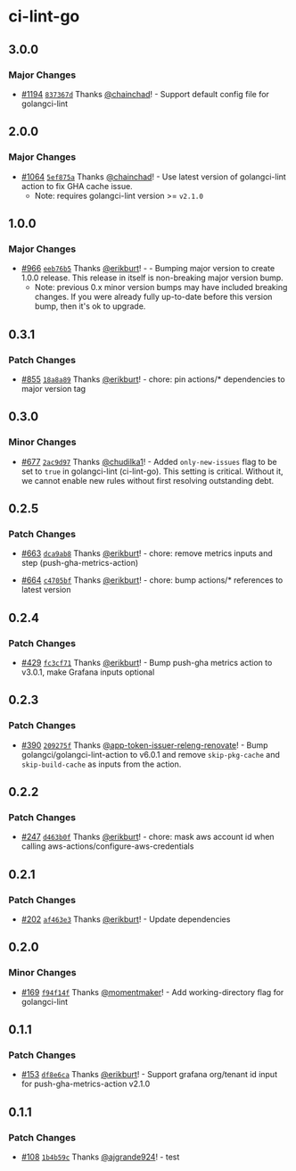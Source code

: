 # ci-lint-go

## 3.0.0

### Major Changes

- [#1194](https://github.com/smartcontractkit/.github/pull/1194) [`837367d`](https://github.com/smartcontractkit/.github/commit/837367d07e99983161fddb2d4b112725d819561d) Thanks [@chainchad](https://github.com/chainchad)! - Support default config file for golangci-lint

## 2.0.0

### Major Changes

- [#1064](https://github.com/smartcontractkit/.github/pull/1064)
  [`5ef875a`](https://github.com/smartcontractkit/.github/commit/5ef875a78da521085ad768ecf2ed5e25009496f7)
  Thanks [@chainchad](https://github.com/chainchad)! - Use latest version of
  golangci-lint action to fix GHA cache issue.
  - Note: requires golangci-lint version >= `v2.1.0`

## 1.0.0

### Major Changes

- [#966](https://github.com/smartcontractkit/.github/pull/966)
  [`eeb76b5`](https://github.com/smartcontractkit/.github/commit/eeb76b5870e3c17856d5a60fd064a053c023b5f5)
  Thanks [@erikburt](https://github.com/erikburt)! - - Bumping major version to
  create 1.0.0 release. This release in itself is non-breaking major version
  bump.
  - Note: previous 0.x minor version bumps may have included breaking changes.
    If you were already fully up-to-date before this version bump, then it's ok
    to upgrade.

## 0.3.1

### Patch Changes

- [#855](https://github.com/smartcontractkit/.github/pull/855)
  [`18a8a89`](https://github.com/smartcontractkit/.github/commit/18a8a89b23006355003b705d55acaf329c384d94)
  Thanks [@erikburt](https://github.com/erikburt)! - chore: pin actions/\*
  dependencies to major version tag

## 0.3.0

### Minor Changes

- [#677](https://github.com/smartcontractkit/.github/pull/677)
  [`2ac9d97`](https://github.com/smartcontractkit/.github/commit/2ac9d97a83a5edded09af7fcf4ea5bce7a4473a4)
  Thanks [@chudilka1](https://github.com/chudilka1)! - Added `only-new-issues`
  flag to be set to `true` in golangci-lint (ci-lint-go). This setting is
  critical. Without it, we cannot enable new rules without first resolving
  outstanding debt.

## 0.2.5

### Patch Changes

- [#663](https://github.com/smartcontractkit/.github/pull/663)
  [`dca9ab8`](https://github.com/smartcontractkit/.github/commit/dca9ab89d734e82738b8aa52bd25d09b205ec6ee)
  Thanks [@erikburt](https://github.com/erikburt)! - chore: remove metrics
  inputs and step (push-gha-metrics-action)

- [#664](https://github.com/smartcontractkit/.github/pull/664)
  [`c4705bf`](https://github.com/smartcontractkit/.github/commit/c4705bfdbf6c8e57c080d82a3c4f013aa96a2dfb)
  Thanks [@erikburt](https://github.com/erikburt)! - chore: bump actions/\*
  references to latest version

## 0.2.4

### Patch Changes

- [#429](https://github.com/smartcontractkit/.github/pull/429)
  [`fc3cf71`](https://github.com/smartcontractkit/.github/commit/fc3cf71f41e6bcdedf28f9d04058343bb66206d5)
  Thanks [@erikburt](https://github.com/erikburt)! - Bump push-gha metrics
  action to v3.0.1, make Grafana inputs optional

## 0.2.3

### Patch Changes

- [#390](https://github.com/smartcontractkit/.github/pull/390)
  [`209275f`](https://github.com/smartcontractkit/.github/commit/209275fd2e35335a386254fae9a8a8f3ad413206)
  Thanks
  [@app-token-issuer-releng-renovate](https://github.com/apps/app-token-issuer-releng-renovate)! -
  Bump golangci/golangci-lint-action to v6.0.1 and remove `skip-pkg-cache` and
  `skip-build-cache` as inputs from the action.

## 0.2.2

### Patch Changes

- [#247](https://github.com/smartcontractkit/.github/pull/247)
  [`d463b0f`](https://github.com/smartcontractkit/.github/commit/d463b0fec6024b2a0eb7502e2fa5917bd1c6c15e)
  Thanks [@erikburt](https://github.com/erikburt)! - chore: mask aws account id
  when calling aws-actions/configure-aws-credentials

## 0.2.1

### Patch Changes

- [#202](https://github.com/smartcontractkit/.github/pull/202)
  [`af463e3`](https://github.com/smartcontractkit/.github/commit/af463e3a584be3b85ae85e7a48f288a2098275cd)
  Thanks [@erikburt](https://github.com/erikburt)! - Update dependencies

## 0.2.0

### Minor Changes

- [#169](https://github.com/smartcontractkit/.github/pull/169)
  [`f94f14f`](https://github.com/smartcontractkit/.github/commit/f94f14f46f7b3c51c49bffbea420edd2f01134dc)
  Thanks [@momentmaker](https://github.com/momentmaker)! - Add working-directory
  flag for golangci-lint

## 0.1.1

### Patch Changes

- [#153](https://github.com/smartcontractkit/.github/pull/153)
  [`df8e6ca`](https://github.com/smartcontractkit/.github/commit/df8e6cab6b0aa2f152575d5f7aade5e712a53b86)
  Thanks [@erikburt](https://github.com/erikburt)! - Support grafana org/tenant
  id input for push-gha-metrics-action v2.1.0

## 0.1.1

### Patch Changes

- [#108](https://github.com/smartcontractkit/.github/pull/108)
  [`1b4b59c`](https://github.com/smartcontractkit/.github/commit/1b4b59c72d776ba2917d0e8987af28a938bcbda7)
  Thanks [@ajgrande924](https://github.com/ajgrande924)! - test

